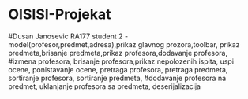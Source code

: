 # OISISI-Projekat
#Dusan Janosevic RA177 student 2 - model(profesor,predmet,adresa),prikaz glavnog prozora,toolbar, prikaz predmeta,brisanje predmeta,prikaz profesora,dodavanje profesora,
#izmena profesora, brisanje profesora,prikaz nepolozenih ispita, uspi ocene, ponistavanje ocene, pretraga profesora, pretraga predmeta, sortiranje profesora, sortiranje predmeta,
#dodavanje profesora na predmet, uklanjanje profesora sa predmeta, deserijalizacija
